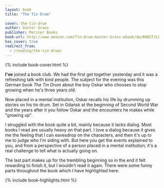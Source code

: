 ```yaml
---
layout: book
title: "The Tin Drum"
 
cover: the-tin-drum
author: Günter Grass
publisher: Mariner Books
book-url: http://www.amazon.com/Tin-Drum-Gunter-Grass-ebook/dp/B002TJLEXC/
has_cover: true
redirect_from:
  - /reading/the-tin-drum/
---
```

{% include book-cover.html %}

**I've** joined a book club. We had the first get together yesterday and it was a refreshing talk with kind people. The subject for the evening was this German book *The Tin Drum* about the boy Oskar who chooses to stop growing when he's three years old.

Now placed in a mental institution, Oskar recalls his life by drumming up stories on his tin drum. Set in Gdańsk at the beginning of Second World War and the years after it you follow Oskar and the encounters he makes while "growing up".

I struggled with the book quite a bit, mainly because it lacks dialog. Most books I read are usually heavy on that part. I love a dialog because it gives me the feeling that I can eavesdrop on the characters, and then it's up to me to judge who I'm siding with. But here you get the events explained to you, and from a perspective of a person placed in a mental institution; it's a real challenge to tell what is actually going on.

The last part makes up for the trembling beginning so in the end it felt rewarding to finish it, but I wouldn’t read it again. There were some funny parts throughout the book which I have highlighted here.

{% include book-highlights.html %}
